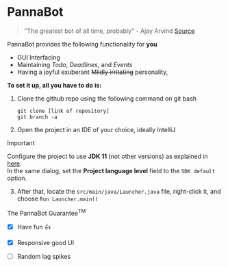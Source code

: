 # PannaBot

> "The greatest bot of all time, probably" - Ajay Arvind [Source](https://www.youtube.com/watch?v=hhuEsj93Q1U)

PannaBot provides the following functionality for **you**

* GUI Interfacing
* Maintaining _Todo_, _Deadlines_, and _Events_
* Having a joyful exuberant ~~Mildly irritating~~ personality,


**To set it up, all you have to do is:**

1. Clone the github repo using the following command on git bash
   ```
   git clone [link of repository]
   git branch -a
   ```
2. Open the project in an IDE of your choice, ideally IntelliJ
> [!IMPORTANT]
> Configure the project to use **JDK 11** (not other versions) as explained in [here](https://www.jetbrains.com/help/idea/sdk.html#set-up-jdk).<br>
   In the same dialog, set the **Project language level** field to the `SDK default` option.
3. After that, locate the `src/main/java/Launcher.java` file, right-click it, and choose `Run Launcher.main()`

The PannaBot Guarantee<sup>TM</sup>
- [x] Have fun :+1:
- [x] Responsive good UI
- [ ] Random lag spikes


